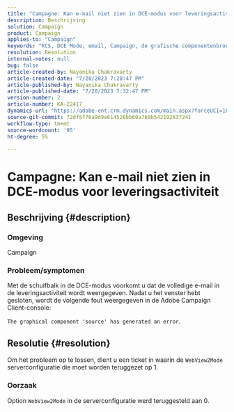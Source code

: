 ```yaml
---
title: "Campagne: Kan e-mail niet zien in DCE-modus voor leveringsactiviteit"
description: Beschrijving
solution: Campaign
product: Campaign
applies-to: "Campaign"
keywords: "KCS, DCE Mode, email, Campaign, de grafische componentenbron heeft een fout, leveringsactiviteit geproduceerd"
resolution: Resolution
internal-notes: null
bug: false
article-created-by: Nayanika Chakravarty
article-created-date: "7/20/2023 7:28:47 PM"
article-published-by: Nayanika Chakravarty
article-published-date: "7/20/2023 7:32:47 PM"
version-number: 2
article-number: KA-22417
dynamics-url: "https://adobe-ent.crm.dynamics.com/main.aspx?forceUCI=1&pagetype=entityrecord&etn=knowledgearticle&id=060ecda4-3327-ee11-9966-6045bd006149"
source-git-commit: 72df5f76a9d9e614526bb60a760b542192637241
workflow-type: tm+mt
source-wordcount: '95'
ht-degree: 5%

---
```


# Campagne: Kan e-mail niet zien in DCE-modus voor leveringsactiviteit

## Beschrijving {#description}


### Omgeving

Campaign

### Probleem/symptomen

Met de schuifbalk in de DCE-modus voorkomt u dat de volledige e-mail in de leveringsactiviteit wordt weergegeven. Nadat u het venster hebt gesloten, wordt de volgende fout weergegeven in de Adobe Campaign Client-console:

`The graphical component 'source' has generated an error`.


## Resolutie {#resolution}


Om het probleem op te lossen, dient u een ticket in waarin de `WebView2Mode` serverconfiguratie die moet worden teruggezet op 1.

### Oorzaak

Option `WebView2Mode` in de serverconfiguratie werd teruggesteld aan 0.
